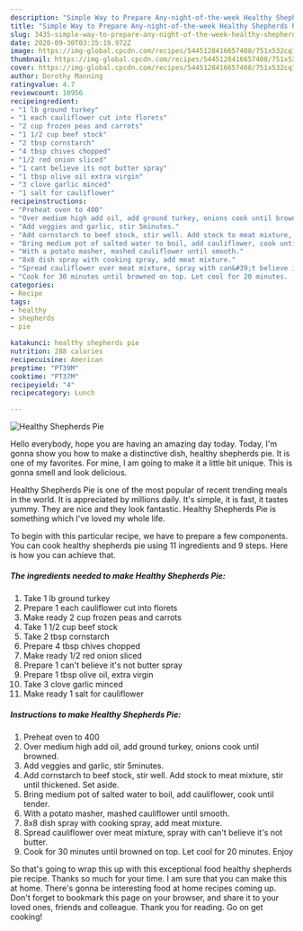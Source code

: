 ```yaml
---
description: "Simple Way to Prepare Any-night-of-the-week Healthy Shepherds Pie"
title: "Simple Way to Prepare Any-night-of-the-week Healthy Shepherds Pie"
slug: 3435-simple-way-to-prepare-any-night-of-the-week-healthy-shepherds-pie
date: 2020-09-30T03:35:19.972Z
image: https://img-global.cpcdn.com/recipes/5445128416657408/751x532cq70/healthy-shepherds-pie-recipe-main-photo.jpg
thumbnail: https://img-global.cpcdn.com/recipes/5445128416657408/751x532cq70/healthy-shepherds-pie-recipe-main-photo.jpg
cover: https://img-global.cpcdn.com/recipes/5445128416657408/751x532cq70/healthy-shepherds-pie-recipe-main-photo.jpg
author: Dorothy Manning
ratingvalue: 4.7
reviewcount: 10956
recipeingredient:
- "1 lb ground turkey"
- "1 each cauliflower cut into florets"
- "2 cup frozen peas and carrots"
- "1 1/2 cup beef stock"
- "2 tbsp cornstarch"
- "4 tbsp chives chopped"
- "1/2 red onion sliced"
- "1 cant believe its not butter spray"
- "1 tbsp olive oil extra virgin"
- "3 clove garlic minced"
- "1 salt for cauliflower"
recipeinstructions:
- "Preheat oven to 400"
- "Over medium high add oil, add ground turkey, onions cook until browned."
- "Add veggies and garlic, stir 5minutes."
- "Add cornstarch to beef stock, stir well. Add stock to meat mixture, stir until thickened. Set aside."
- "Bring medium pot of salted water to boil, add cauliflower, cook until tender."
- "With a potato masher, mashed cauliflower until smooth."
- "8x8 dish spray with cooking spray, add meat mixture."
- "Spread cauliflower over meat mixture, spray with can&#39;t believe it&#39;s not butter."
- "Cook for 30 minutes until browned on top. Let cool for 20 minutes.  Enjoy"
categories:
- Recipe
tags:
- healthy
- shepherds
- pie

katakunci: healthy shepherds pie 
nutrition: 288 calories
recipecuisine: American
preptime: "PT39M"
cooktime: "PT37M"
recipeyield: "4"
recipecategory: Lunch

---
```



![Healthy Shepherds Pie](https://img-global.cpcdn.com/recipes/5445128416657408/751x532cq70/healthy-shepherds-pie-recipe-main-photo.jpg)

Hello everybody, hope you are having an amazing day today. Today, I'm gonna show you how to make a distinctive dish, healthy shepherds pie. It is one of my favorites. For mine, I am going to make it a little bit unique. This is gonna smell and look delicious.

Healthy Shepherds Pie is one of the most popular of recent trending meals in the world. It is appreciated by millions daily. It's simple, it is fast, it tastes yummy. They are nice and they look fantastic. Healthy Shepherds Pie is something which I've loved my whole life.




To begin with this particular recipe, we have to prepare a few components. You can cook healthy shepherds pie using 11 ingredients and 9 steps. Here is how you can achieve that.

<!--inarticleads1-->

##### The ingredients needed to make Healthy Shepherds Pie:

1. Take 1 lb ground turkey
1. Prepare 1 each cauliflower cut into florets
1. Make ready 2 cup frozen peas and carrots
1. Take 1 1/2 cup beef stock
1. Take 2 tbsp cornstarch
1. Prepare 4 tbsp chives chopped
1. Make ready 1/2 red onion sliced
1. Prepare 1 can&#39;t believe it&#39;s not butter spray
1. Prepare 1 tbsp olive oil, extra virgin
1. Take 3 clove garlic minced
1. Make ready 1 salt for cauliflower




<!--inarticleads2-->

##### Instructions to make Healthy Shepherds Pie:

1. Preheat oven to 400
1. Over medium high add oil, add ground turkey, onions cook until browned.
1. Add veggies and garlic, stir 5minutes.
1. Add cornstarch to beef stock, stir well. Add stock to meat mixture, stir until thickened. Set aside.
1. Bring medium pot of salted water to boil, add cauliflower, cook until tender.
1. With a potato masher, mashed cauliflower until smooth.
1. 8x8 dish spray with cooking spray, add meat mixture.
1. Spread cauliflower over meat mixture, spray with can&#39;t believe it&#39;s not butter.
1. Cook for 30 minutes until browned on top. Let cool for 20 minutes.  Enjoy




So that's going to wrap this up with this exceptional food healthy shepherds pie recipe. Thanks so much for your time. I am sure that you can make this at home. There's gonna be interesting food at home recipes coming up. Don't forget to bookmark this page on your browser, and share it to your loved ones, friends and colleague. Thank you for reading. Go on get cooking!
